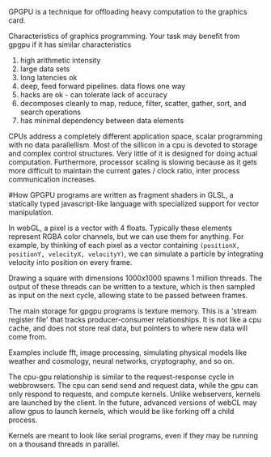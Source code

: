 GPGPU is a technique for offloading heavy computation to the graphics card.

Characteristics of graphics programming. Your task may benefit from gpgpu if it has similar characteristics
1. high arithmetic intensity
2. large data sets
3. long latencies ok
4. deep, feed forward pipelines. data flows one way
5. hacks are ok - can tolerate lack of accuracy
6. decomposes cleanly to map, reduce, filter, scatter, gather, sort, and search operations
7. has minimal dependency between data elements


CPUs address a completely different application space, scalar programming
with no data parallellism. Most of the sillicon in a cpu is devoted to
storage and complex control structures. Very little of it is designed
for doing actual computation. Furthermore, processor scaling is slowing
because as it gets more difficult to maintain the current gates / clock ratio,
inter process communication increases.

#How
GPGPU programs are written as fragment shaders in GLSL, a statically typed
javascript-like language with specialized support for vector manipulation.

In webGL, a pixel is a vector with 4 floats. Typically these
elements represent RGBA color channels, but we can use them for anything.
For example, by thinking of each pixel as a vector containing
``(positionX, positionY, velocityX, velocityY)``, we can simulate a particle by
integrating velocity into position on every frame.

Drawing a square with dimensions 1000x1000 spawns 1 million
threads. The output of these threads can be written to a texture,
which is then sampled as input on the next cycle, allowing state to be
passed between frames.

The main storage for gpgpu programs is texture memory. This is a 'stream register
file' that tracks producer-consumer relationships. It is not like a cpu cache, and does
not store real data, but pointers to where new data will come from.


Examples include fft, image processing, simulating physical models like weather and
cosmology, neural networks, cryptography, and so on. 

The cpu-gpu relationship is similar to the request-response cycle in webbrowsers.
The cpu can send send and request data, while the gpu can only respond to requests,
and compute kernels. Unlike webservers, kernels are launched by the client. In the
future, advanced versions of webCL may allow gpus to launch kernels, which would be
like forking off a child process. 

Kernels are meant to look like serial programs, even if they may be running on a
thousand threads in parallel.


